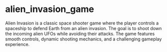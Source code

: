 # alien_invasion_game
Alien Invasion is a classic space shooter game where the player controls a spaceship to defend Earth from an alien invasion. The goal is to shoot down the incoming alien UFOs while avoiding their attacks. The game features smooth controls, dynamic shooting mechanics, and a challenging gameplay experience.
